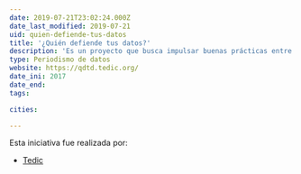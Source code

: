 ```yaml
---
date: 2019-07-21T23:02:24.000Z
date_last_modified: 2019-07-21
uid: quien-defiende-tus-datos
title: '¿Quién defiende tus datos?'
description: 'Es un proyecto que busca impulsar buenas prácticas entre las proveedoras de Internet para que protejan los derechos humanos y ofrezcan información clara sobre el uso de los datos de las personas que contratan sus servicios de Internet.'
type: Periodismo de datos
website: https://qdtd.tedic.org/
date_ini: 2017
date_end: 
tags:

cities: 

---
```


Esta iniciativa fue realizada por:

- [Tedic](/organizaciones/tedic)
